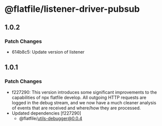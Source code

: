 # @flatfile/listener-driver-pubsub

## 1.0.2

### Patch Changes

- 614b8c5: Update version of listener

## 1.0.1

### Patch Changes

- f227290: This version introduces some significant improvements to the capabilities of npx flatfile develop. All outgoing HTTP requests are logged in the debug stream, and we now have a much cleaner analysis of events that are received and where/how they are processed.
- Updated dependencies [f227290]
  - @flatfile/utils-debugger@0.0.4
